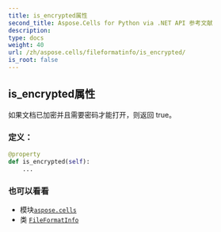 ```yaml
---
title: is_encrypted属性
second_title: Aspose.Cells for Python via .NET API 参考文献
description:
type: docs
weight: 40
url: /zh/aspose.cells/fileformatinfo/is_encrypted/
is_root: false
---
```

## is_encrypted属性

如果文档已加密并且需要密码才能打开，则返回 true。
### 定义：
```python
@property
def is_encrypted(self):
    ...
```

### 也可以看看
* 模块[`aspose.cells`](../../)
* 类 [`FileFormatInfo`](/cells/python-net/zh/aspose.cells/fileformatinfo)
